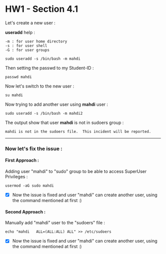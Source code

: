 # HW1 - Section 4.1


Let's create a new user :

**useradd** help :

	-m : for user home directory
	-s : for user shell
	-G : for user groups

```
sudo useradd -s /bin/bash -m mahdi
```

Then setting the passwd to my Student-ID :

```
passwd mahdi
```

Now let's switch to the new user :

```
su mahdi
```


Now trying to add another user using **mahdi** user :

```
sudo useradd -s /bin/bash -m mahdi2
```

The output show that user **mahdi** is not in sudoers group :

```
mahdi is not in the sudoers file.  This incident will be reported.
```
---

### Now let's fix the issue :


#### First Approach : 

Adding user "mahdi" to "sudo" group to be able to access SuperUser Privileges :

```
usermod -aG sudo mahdi
```

- [X] Now the issue is fixed and user "mahdi" can create another user, using the command mentioned at first :)


#### Second Approach : 

Manually add "mahdi" user to the "sudoers" file :

```
echo "mahdi   ALL=(ALL:ALL) ALL" >> /etc/sudoers
```

- [X] Now the issue is fixed and user "mahdi" can create another user, using the command mentioned at first :)
